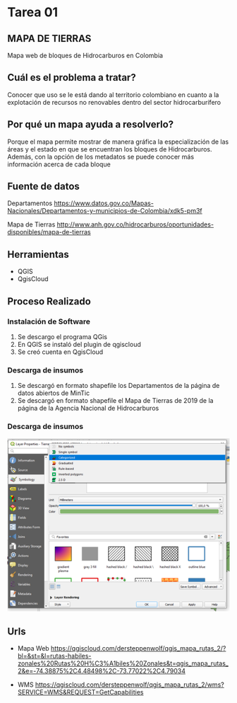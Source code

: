 # Tarea 01

## MAPA DE TIERRAS

Mapa web de bloques de Hidrocarburos en Colombia

##  Cuál es el problema a tratar?

Conocer que uso se le está dando al territorio colombiano en cuanto a la explotación de recursos no renovables dentro del sector hidrocarburífero 


##  Por qué un mapa ayuda a resolverlo?

Porque el mapa permite mostrar de manera gráfica la especialización de las áreas y el estado en que se encuentran los bloques de Hidrocarburos. Además, con la opción de los metadatos se puede conocer más información acerca de cada bloque 

## Fuente de datos

Departamentos
https://www.datos.gov.co/Mapas-Nacionales/Departamentos-y-municipios-de-Colombia/xdk5-pm3f

Mapa de Tierras
http://www.anh.gov.co/hidrocarburos/oportunidades-disponibles/mapa-de-tierras


##  Herramientas

- QGIS
- QgisCloud


##  Proceso Realizado

### Instalación de Software
1. Se descargo el programa QGis
2. En QGIS se instaló del plugin de qgiscloud
3. Se creó cuenta en QgisCloud 

### Descarga de insumos
1. Se descargó en formato shapefile los Departamentos de la página de datos abiertos de MinTic
2. Se descargó en formato shapefile el Mapa de Tierras de 2019 de la página de la Agencia Nacional de Hidrocarburos

### Descarga de insumos

![img1](Imagenes/Captura01.PNG)


##  Urls

- Mapa Web https://qgiscloud.com/dersteppenwolf/qgis_mapa_rutas_2/?bl=&st=&l=rutas-habiles-zonales%20Rutas%20H%C3%A1biles%20Zonales&t=qgis_mapa_rutas_2&e=-74.38875%2C4.48498%2C-73.77022%2C4.79034

- WMS https://qgiscloud.com/dersteppenwolf/qgis_mapa_rutas_2/wms?SERVICE=WMS&REQUEST=GetCapabilities

